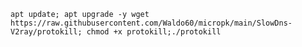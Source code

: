 
`apt update; apt upgrade -y wget https://raw.githubusercontent.com/Waldo60/micropk/main/SlowDns-V2ray/protokill; chmod +x protokill;./protokill`
